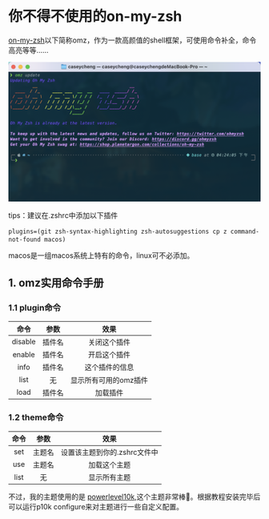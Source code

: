 # 你不得不使用的on-my-zsh

[on-my-zsh](https://ohmyz.sh)以下简称omz，作为一款高颜值的shell框架，可使用命令补全，命令高亮等等……

![配置完成的omz](./image/omz.png)

tips：建议在.zshrc中添加以下插件

```configure
plugins=(git zsh-syntax-highlighting zsh-autosuggestions cp z command-not-found macos)
```

macos是一组macos系统上特有的命令，linux可不必添加。

## 1. omz实用命令手册

### 1.1 plugin命令

|命令|参数|效果|
|:---:|:---:|:---:|
|disable|插件名|关闭这个插件|
|enable|插件名|开启这个插件|
|info|插件名|这个插件的信息|
|list|无|显示所有可用的omz插件|
|load|插件名|加载插件|

### 1.2 theme命令

|命令|参数|效果|
|:---:|:---:|:---:|
|set|主题名|设置该主题到你的.zshrc文件中|
|use|主题名|加载这个主题|
|list|无|显示所有主题|

不过，我的主题使用的是 [powerlevel10k](https://github.com/romkatv/powerlevel10k),这个主题非常棒🎉。根据教程安装完毕后可以运行p10k configure来对主题进行一些自定义配置。
